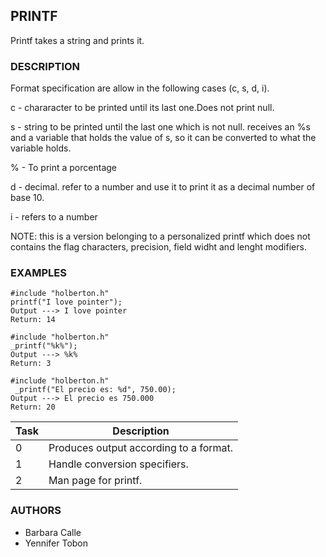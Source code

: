 ## PRINTF

Printf takes a string and prints it.

### DESCRIPTION

Format specification are allow in the following cases (c, s, d, i).

c  -  chararacter to be printed until its last one.Does not print null.

s  -  string to be printed until the last one which is not null.
     receives an %s and a variable that holds the value of s, so it can be converted to what the variable holds.

%  -  To print a porcentage

d  -  decimal. refer to a number and use it to print it as a decimal number of base 10.

i  -  refers to a number

NOTE: this is a version belonging to a personalized printf which does not contains the flag characters, precision, field widht and lenght modifiers.

### EXAMPLES

	#include "holberton.h" 
	printf("I love pointer");
	Output ---> I love pointer
	Return: 14

	#include "holberton.h"
	_printf("%k%");
	Output ---> %k%
	Return: 3

	#include "holberton.h"
	 _printf("El precio es: %d", 750.00);
 	Output ---> El precio es 750.000
	Return: 20


Task | Description 
------------ | -------------
0 | Produces output according to a format.
1 | Handle conversion specifiers.
2 | Man page for printf.

### AUTHORS
 - Barbara Calle
 - Yennifer Tobon
